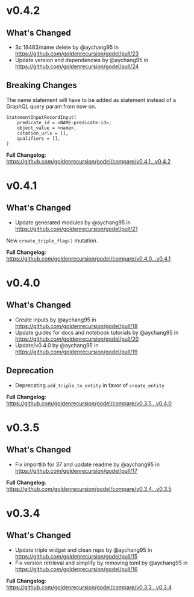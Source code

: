 # v0.4.2

## What's Changed
* Sc 18483/name delete by @aychang95 in https://github.com/goldenrecursion/godel/pull/23
* Update version and dependencies by @aychang95 in https://github.com/goldenrecursion/godel/pull/24

## Breaking Changes
The name statement will have to be added as statement instead of a GraphQL query param from now on.
```
StatementInputRecordInput(
    predicate_id = <NAME-predicate-id>,
    object_value = <name>,
    citation_urls = [],
    qualifiers = [],
)
```

**Full Changelog**: https://github.com/goldenrecursion/godel/compare/v0.4.1...v0.4.2

# v0.4.1

## What's Changed
* Update generated modules by @aychang95 in https://github.com/goldenrecursion/godel/pull/21

New `create_triple_flag()` mutation.

**Full Changelog**: https://github.com/goldenrecursion/godel/compare/v0.4.0...v0.4.1


# v0.4.0

## What's Changed
* Create inputs by @aychang95 in https://github.com/goldenrecursion/godel/pull/18
* Update guides for docs and notebook tutorials by @aychang95 in https://github.com/goldenrecursion/godel/pull/20
* Update/v0.4.0 by @aychang95 in https://github.com/goldenrecursion/godel/pull/19

## Deprecation
* Deprecating `add_triple_to_entity` in favor of `create_entity`

**Full Changelog**: https://github.com/goldenrecursion/godel/compare/v0.3.5...v0.4.0


# v0.3.5

## What's Changed
* Fix importlib for 37 and update readme by @aychang95 in https://github.com/goldenrecursion/godel/pull/17


**Full Changelog**: https://github.com/goldenrecursion/godel/compare/v0.3.4...v0.3.5


# v0.3.4

## What's Changed
* Update triple widget and clean repo by @aychang95 in https://github.com/goldenrecursion/godel/pull/15
* Fix version retrieval and simplify by removing toml by @aychang95 in https://github.com/goldenrecursion/godel/pull/16


**Full Changelog**: https://github.com/goldenrecursion/godel/compare/v0.3.3...v0.3.4